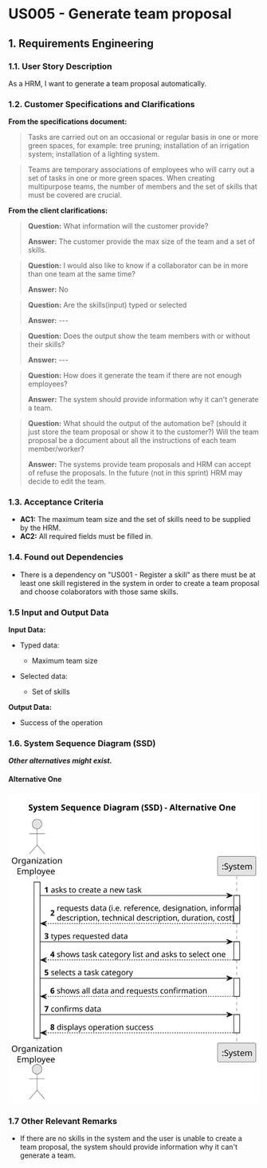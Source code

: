 # US005 - Generate team proposal

## 1. Requirements Engineering

### 1.1. User Story Description

As a HRM, I want to generate a team proposal automatically.

### 1.2. Customer Specifications and Clarifications 

**From the specifications document:**

>	Tasks are carried out on an occasional or regular basis in one or more green spaces,
for example: tree pruning; installation of an irrigation system; installation of a lighting
system.
 
>   Teams are temporary associations of employees who will carry out a set of tasks in
one or more green spaces. When creating multipurpose teams, the number of members
and the set of skills that must be covered are crucial.

**From the client clarifications:**

> **Question:** What information will the customer provide?
>
> **Answer:** The customer provide the max size of the team and a set of skills.

> **Question:** I would also like to know if a collaborator can be in more than one team at the same time?
>
> **Answer:** No

> **Question:** Are the skills(input) typed or selected
>
> **Answer:** ---

> **Question:** Does the output show the team members with or without their skills?
> 
> **Answer:** ---

> **Question:** How does it generate the team if there are not enough employees?
> 
> **Answer:** The system should provide information why it can't generate a team.

> **Question:** What should the output of the automation be? (should it just store the team proposal or show it to the customer?)  Will the team proposal be a document about all the instructions of each team member/worker?
>
> **Answer:** The systems provide team proposals and HRM can accept of refuse the proposals. In the future (not in this sprint) HRM may decide to edit the team.

### 1.3. Acceptance Criteria

* **AC1:** The maximum team size and the set of skills need to be supplied by the HRM.
* **AC2:** All required fields must be filled in.

### 1.4. Found out Dependencies

* There is a dependency on "US001 - Register a skill" as there must be at least one skill registered in the system in order to create a team proposal and choose colaborators with those same skills.

### 1.5 Input and Output Data

**Input Data:**

* Typed data:
    * Maximum team size
	
* Selected data:
    * Set of skills 

**Output Data:**

* Success of the operation

### 1.6. System Sequence Diagram (SSD)

**_Other alternatives might exist._**

#### Alternative One

![System Sequence Diagram - Alternative One](svg/us006-system-sequence-diagram-alternative-one.svg)

### 1.7 Other Relevant Remarks

* If there are no skills in the system and the user is unable to create a team proposal, the system should provide information why it can't generate a team.